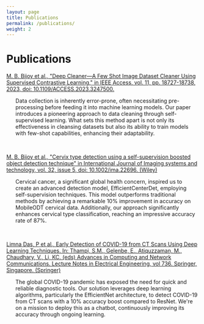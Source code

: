 ```yaml
---
layout: page
title: Publications
permalink: /publications/
weight: 2
---
```


# **Publications**


[M. B. Bijoy et al., "Deep Cleaner—A Few Shot Image Dataset Cleaner Using Supervised Contrastive Learning," in IEEE Access, vol. 11, pp. 18727-18738, 2023, doi: 10.1109/ACCESS.2023.3247500.](https://ieeexplore.ieee.org/document/10049549)
<br>
<ul>    
Data collection is inherently error-prone, often necessitating pre-processing before feeding it into machine learning models. Our paper introduces a pioneering approach to data cleaning through self-supervised learning. What sets this method apart is not only its effectiveness in cleansing datasets but also its ability to train models with few-shot capabilities, enhancing their adaptability.
</ul>
<br>

[M. B. Bijoy et al., "Cervix type detection using a self-supervision boosted object detection technique" in International Journal of Imaging  systems and technology, vol. 32, issue 5, doi: 10.1002/ima.22696. (Wiley)](https://onlinelibrary.wiley.com/doi/10.1002/ima.22696)
<br>
<ul>    
Cervical cancer, a significant global health concern, inspired us to create an advanced detection model, EfficientCenterDet, employing self-supervision techniques. This model outperforms traditional methods by achieving a remarkable 10% improvement in accuracy on MobileODT cervical data. Additionally, our approach significantly enhances cervical type classification, reaching an impressive accuracy rate of 87%.
</ul>
<br>

[Limna Das, P et al., Early Detection of COVID-19 from CT Scans Using Deep Learning Techniques. In: Thampi, S.M., Gelenbe, E., Atiquzzaman, M., Chaudhary, V., Li, KC. (eds) Advances in Computing and Network Communications. Lecture Notes in Electrical Engineering, vol 736. Springer, Singapore.  (Springer)](https://link.springer.com/chapter/10.1007/978-981-33-6987-0_5)
<br>
<ul>    
The global COVID-19 pandemic has exposed the need for quick and reliable diagnostic tools. Our solution leverages deep learning algorithms, particularly the EfficientNet architecture, to detect COVID-19 from CT scans with a 10% accuracy boost compared to ResNet. We're on a mission to deploy this as a chatbot, continuously improving its accuracy through ongoing learning.
</ul>
<br>
